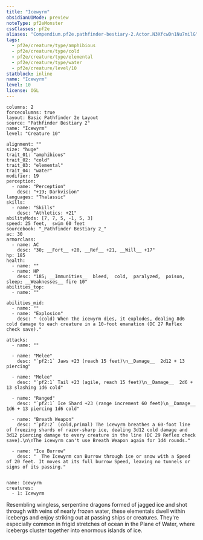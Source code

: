 ```yaml
---
title: "Icewyrm"
obsidianUIMode: preview
noteType: pf2eMonster
cssClasses: pf2e
aliases: "Compendium.pf2e.pathfinder-bestiary-2.Actor.N3XfcwDn1Nu7milG" 
tags:
  - pf2e/creature/type/amphibious
  - pf2e/creature/type/cold
  - pf2e/creature/type/elemental
  - pf2e/creature/type/water
  - pf2e/creature/level/10
statblock: inline
name: "Icewyrm"
level: 10
license: OGL
---
```


```statblock
columns: 2
forcecolumns: true
layout: Basic Pathfinder 2e Layout
source: "Pathfinder Bestiary 2"
name: "Icewyrm"
level: "Creature 10"

alignment: ""
size: "huge"
trait_01: "amphibious"
trait_02: "cold"
trait_03: "elemental"
trait_04: "water"
modifier: 19
perception:
  - name: "Perception"
    desc: "+19; Darkvision"
languages: "Thalassic"
skills:
  - name: "Skills"
    desc: "Athletics: +21"
abilityMods: [7, 7, 5, -1, 5, 3]
speed: 25 feet,  swim 60 feet
sourcebook: "_Pathfinder Bestiary 2_"
ac: 30
armorclass:
  - name: AC
    desc: "30; __Fort__ +20, __Ref__ +21, __Will__ +17"
hp: 185
health:
  - name: ""
  - name: HP
    desc: "185; __Immunities__  bleed,  cold,  paralyzed,  poison,  sleep; __Weaknesses__ fire 10"
abilities_top:
  - name: ""

abilities_mid:
  - name: ""
  - name: "Explosion"
    desc: " (cold) When the icewyrm dies, it explodes, dealing 8d6 cold damage to each creature in a 10-foot emanation (DC 27 Reflex check save)."

attacks:
  - name: ""

  - name: "Melee"
    desc: "`pf2:1` Jaws +23 (reach 15 feet)\n__Damage__  2d12 + 13 piercing"

  - name: "Melee"
    desc: "`pf2:1` Tail +23 (agile, reach 15 feet)\n__Damage__  2d6 + 13 slashing 1d6 cold"

  - name: "Ranged"
    desc: "`pf2:1` Ice Shard +23 (range increment 60 feet)\n__Damage__  1d6 + 13 piercing 1d6 cold"

  - name: "Breath Weapon"
    desc: "`pf2:2` (cold,primal) The icewyrm breathes a 60-foot line of freezing shards of razor-sharp ice, dealing 3d12 cold damage and 3d12 piercing damage to every creature in the line (DC 29 Reflex check save).\n\nThe icewyrm can't use Breath Weapon again for 1d4 rounds."

  - name: "Ice Burrow"
    desc: "  The Icewyrm can Burrow through ice or snow with a Speed of 20 feet. It moves at its full burrow Speed, leaving no tunnels or signs of its passing."
 
```

```encounter-table
name: Icewyrm
creatures:
  - 1: Icewyrm
```



Resembling wingless, serpentine dragons formed of jagged ice and shot through with veins of nearly frozen water, these elementals dwell within icebergs and enjoy striking out at passing ships or creatures. They're especially common in frigid stretches of ocean in the Plane of Water, where icebergs cluster together into enormous islands of ice.
